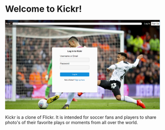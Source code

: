# Welcome to Kickr!

![](https://github.com/AlwynGrant/Kickr/blob/main/imagesW/KickrWIKI-SHOWCASE%20PICTURE.PNG)

Kickr is a clone of Flickr. It is intended for soccer fans and players to share photo's of their favorite plays or moments from all over the world.

